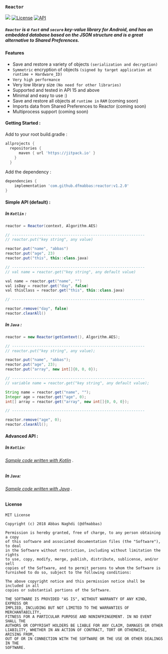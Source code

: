 ### `Reactor`
[![](https://jitpack.io/v/dfmabbas/reactor.svg)](https://jitpack.io/#dfmAbbas/reactor)
[![License](http://img.shields.io/badge/license-MIT-green.svg?style=flat)](https://github.com/dfmabbas/reactor)
[![API](https://img.shields.io/badge/API-15%2B-blue.svg?style=flat)](https://github.com/dfmabbas/reactor)



##### `Reactor` is a `fast` and `secure` key-value library for Android, and has an embedded database based on the JSON structure and is a great alternative to Shared Preferences.





#### Features

- Save and restore a variety of objects ‍`(serialization and decryption)‍`
- `Symmetric` encryption of objects `(signed by target application at runtime + Hardware_ID)`
- ‍‍`Very high performance‍`
- Very low library size `(No need for other libraries)`
- Supported and tested in API 15 and above
- Minimal and easy to use :‌)
- Save and restore all objects at ‍‍`runtime in` `RAM` (coming soon)
- Imports data from Shared Preferences to Reactor (coming soon)
- Multiprocess support (coming soon)





#### Getting Started :

Add to your root build.gradle :

```Groovy
allprojects {
  repositories {
      maven { url 'https://jitpack.io' }
    }
  }
```

Add the dependency :
```Groovy
dependencies {
    implementation 'com.github.dfmabbas:reactor:v1.2.0'
}
```



#### Simple API (default) :

##### In `Kotlin` :
```Groovy
reactor = Reactor(context, Algorithm.AES)   

// -----------------------------------------------------------
// reactor.put("key string", any value)

reactor.put("name", "abbas")
reactor.put("age", 23)
reactor.put("this", this::class.java)

// -----------------------------------------------------------
// val name = reactor.get("key string", any default value)

val name = reactor.get("name", "")
val isDay = reactor.get("day", false)
val thisClass = reactor.get("this", this::class.java)

// -----------------------------------------------------------

reactor.remove("day", false)
reactor.clearAll()

```

##### In `Java` :
```Groovy
reactor = new Reactor(getContext(), Algorithm.AES);

// -----------------------------------------------------------
// reactor.put("key string", any value);

reactor.put("name", "abbas");
reactor.put("age", 23);
reactor.put("array", new int[]{0, 0, 0});

// -----------------------------------------------------------
// variable name = reactor.get("key string", any default value);

String name = reactor.get("name", "");
Integer age = reactor.get("age", 0);
int[] array = reactor.get("array", new int[]{0, 0, 0});

// -----------------------------------------------------------

reactor.remove("age", 0);
reactor.clearAll();
```



#### Advanced API :

##### In `Kotlin`:

###### [Sample code written with Kotlin](sample/src/main/java/com/dfmabbas/sample/KotlinSample.kt) .

##### In `Java`:
###### [Sample code written with Java](sample/src/main/java/com/dfmabbas/sample/JavaSample.java) .



#### License

    MIT License
    
    Copyright (c) 2018 Abbas Naghdi (@dfmabbas)
    
    Permission is hereby granted, free of charge, to any person obtaining a copy
    of this software and associated documentation files (the "Software"), to deal
    in the Software without restriction, including without limitation the rights
    to use, copy, modify, merge, publish, distribute, sublicense, and/or sell
    copies of the Software, and to permit persons to whom the Software is
    furnished to do so, subject to the following conditions:
    
    The above copyright notice and this permission notice shall be included in all
    copies or substantial portions of the Software.
    
    THE SOFTWARE IS PROVIDED "AS IS", WITHOUT WARRANTY OF ANY KIND, EXPRESS OR
    IMPLIED, INCLUDING BUT NOT LIMITED TO THE WARRANTIES OF MERCHANTABILITY,
    FITNESS FOR A PARTICULAR PURPOSE AND NONINFRINGEMENT. IN NO EVENT SHALL THE
    AUTHORS OR COPYRIGHT HOLDERS BE LIABLE FOR ANY CLAIM, DAMAGES OR OTHER
    LIABILITY, WHETHER IN AN ACTION OF CONTRACT, TORT OR OTHERWISE, ARISING FROM,
    OUT OF OR IN CONNECTION WITH THE SOFTWARE OR THE USE OR OTHER DEALINGS IN THE
    SOFTWARE.

